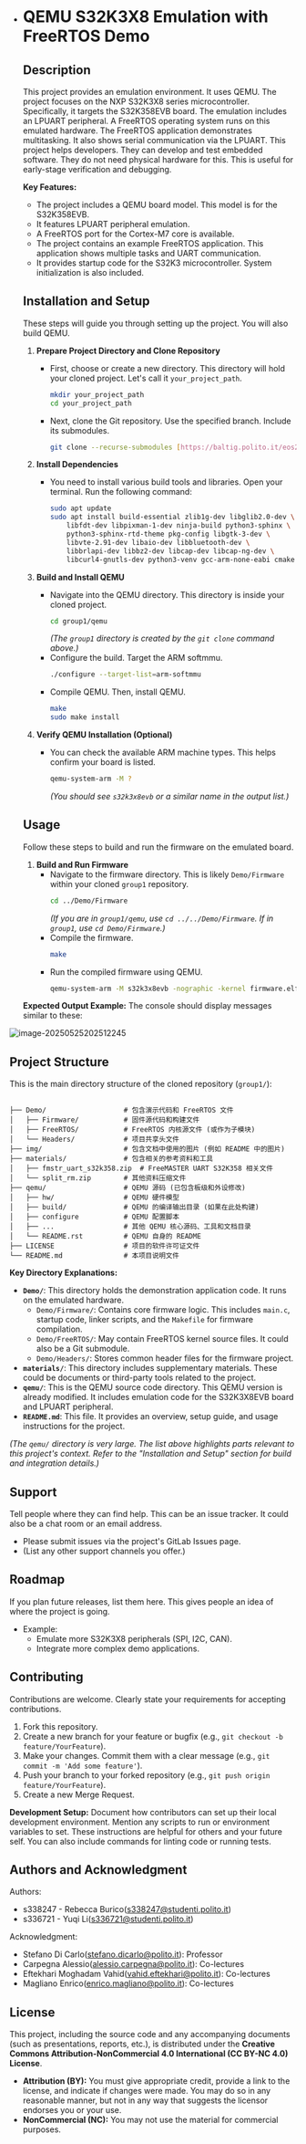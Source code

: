 - # QEMU S32K3X8 Emulation with FreeRTOS Demo

  ## Description
  This project provides an emulation environment. It uses QEMU. The project focuses on the NXP S32K3X8 series microcontroller. Specifically, it targets the S32K358EVB board. The emulation includes an LPUART peripheral. A FreeRTOS operating system runs on this emulated hardware. The FreeRTOS application demonstrates multitasking. It also shows serial communication via the LPUART. This project helps developers. They can develop and test embedded software. They do not need physical hardware for this. This is useful for early-stage verification and debugging.

  **Key Features:**
  * The project includes a QEMU board model. This model is for the S32K358EVB.
  * It features LPUART peripheral emulation.
  * A FreeRTOS port for the Cortex-M7 core is available.
  * The project contains an example FreeRTOS application. This application shows multiple tasks and UART communication.
  * It provides startup code for the S32K3 microcontroller. System initialization is also included.

  ## Installation and Setup
  These steps will guide you through setting up the project. You will also build QEMU.

  1.  **Prepare Project Directory and Clone Repository**
      * First, choose or create a new directory. This directory will hold your cloned project. Let's call it `your_project_path`.
          ```bash
          mkdir your_project_path
          cd your_project_path
          ```
      * Next, clone the Git repository. Use the specified branch. Include its submodules.
          ```bash
          git clone --recurse-submodules [https://baltig.polito.it/eos2024/group1.git](https://baltig.polito.it/eos2024/group1.git)
          ```

  2.  **Install Dependencies**
      * You need to install various build tools and libraries. Open your terminal. Run the following command:
          ```bash
          sudo apt update
          sudo apt install build-essential zlib1g-dev libglib2.0-dev \
              libfdt-dev libpixman-1-dev ninja-build python3-sphinx \
              python3-sphinx-rtd-theme pkg-config libgtk-3-dev \
              libvte-2.91-dev libaio-dev libbluetooth-dev \
              libbrlapi-dev libbz2-dev libcap-dev libcap-ng-dev \
              libcurl4-gnutls-dev python3-venv gcc-arm-none-eabi cmake git
          ```

  3.  **Build and Install QEMU**
      
      * Navigate into the QEMU directory. This directory is inside your cloned project.
          ```bash
          cd group1/qemu
          ```
          *(The `group1` directory is created by the `git clone` command above.)*
      * Configure the build. Target the ARM softmmu.
          ```bash
          ./configure --target-list=arm-softmmu
          ```
      * Compile QEMU. Then, install QEMU.
          ```bash
          make
          sudo make install
          ```
      
  4.  **Verify QEMU Installation (Optional)**
      * You can check the available ARM machine types. This helps confirm your board is listed.
          ```bash
          qemu-system-arm -M ?
          ```
          *(You should see `s32k3x8evb` or a similar name in the output list.)*

  ## Usage
  Follow these steps to build and run the firmware on the emulated board.

  1.  **Build and Run Firmware**
      * Navigate to the firmware directory. This is likely `Demo/Firmware` within your cloned `group1` repository.
          ```bash
          cd ../Demo/Firmware 
          ```
          *(If you are in `group1/qemu`, use `cd ../../Demo/Firmware`. If in `group1`, use `cd Demo/Firmware`.)*
      * Compile the firmware.
          ```bash
          make
          ```
      * Run the compiled firmware using QEMU.
          ```bash
          qemu-system-arm -M s32k3x8evb -nographic -kernel firmware.elf
          ```

  **Expected Output Example:**
  The console should display messages similar to these:

![image-20250525202512245](./img/testing_result.png)

## Project Structure
This is the main directory structure of the cloned repository (`group1/`):

```text

├── Demo/                   # 包含演示代码和 FreeRTOS 文件
│   ├── Firmware/           # 固件源代码和构建文件
│   ├── FreeRTOS/           # FreeRTOS 内核源文件 (或作为子模块)
│   └── Headers/            # 项目共享头文件
├── img/                    # 包含文档中使用的图片 (例如 README 中的图片)
├── materials/              # 包含相关的参考资料和工具
│   ├── fmstr_uart_s32k358.zip  # FreeMASTER UART S32K358 相关文件
│   └── split_rm.zip        # 其他资料压缩文件
├── qemu/                   # QEMU 源码 (已包含板级和外设修改)
│   ├── hw/                 # QEMU 硬件模型
│   ├── build/              # QEMU 的编译输出目录 (如果在此处构建)
│   ├── configure           # QEMU 配置脚本
│   ├── ...                 # 其他 QEMU 核心源码、工具和文档目录
│   └── README.rst          # QEMU 自身的 README
├── LICENSE                 # 项目的软件许可证文件
└── README.md               # 本项目说明文件
```

**Key Directory Explanations:**

* **`Demo/`**: This directory holds the demonstration application code. It runs on the emulated hardware.
    * `Demo/Firmware/`: Contains core firmware logic. This includes `main.c`, startup code, linker scripts, and the `Makefile` for firmware compilation.
    * `Demo/FreeRTOS/`: May contain FreeRTOS kernel source files. It could also be a Git submodule.
    * `Demo/Headers/`: Stores common header files for the firmware project.
* **`materials/`**: This directory includes supplementary materials. These could be documents or third-party tools related to the project.
* **`qemu/`**: This is the QEMU source code directory. This QEMU version is already modified. It includes emulation code for the S32K3X8EVB board and LPUART peripheral.
* **`README.md`**: This file. It provides an overview, setup guide, and usage instructions for the project.

*(The `qemu/` directory is very large. The list above highlights parts relevant to this project's context. Refer to the "Installation and Setup" section for build and integration details.)*

## Support
Tell people where they can find help. This can be an issue tracker. It could also be a chat room or an email address.
* Please submit issues via the project's GitLab Issues page.
* (List any other support channels you offer.)

## Roadmap
If you plan future releases, list them here. This gives people an idea of where the project is going.
* Example:
    * Emulate more S32K3X8 peripherals (SPI, I2C, CAN).
    * Integrate more complex demo applications.

## Contributing
Contributions are welcome. Clearly state your requirements for accepting contributions.
1.  Fork this repository.
2.  Create a new branch for your feature or bugfix (e.g., `git checkout -b feature/YourFeature`).
3.  Make your changes. Commit them with a clear message (e.g., `git commit -m 'Add some feature'`).
4.  Push your branch to your forked repository (e.g., `git push origin feature/YourFeature`).
5.  Create a new Merge Request.

**Development Setup:**
Document how contributors can set up their local development environment. Mention any scripts to run or environment variables to set. These instructions are helpful for others and your future self. You can also include commands for linting code or running tests.

## Authors and Acknowledgment
Authors:

* s338247 - Rebecca Burico(s338247@studenti.polito.it)
* s336721 - Yuqi Li(s336721@studenti.polito.it)

Acknowledgment:

* Stefano Di Carlo(stefano.dicarlo@polito.it): Professor 
* Carpegna Alessio(alessio.carpegna@polito.it): Co-lectures
* Eftekhari Moghadam Vahid(vahid.eftekhari@polito.it): Co-lectures
* Magliano Enrico(enrico.magliano@polito.it): Co-lectures

## License

This project, including the source code and any accompanying documents (such as presentations, reports, etc.), is distributed under the **Creative Commons Attribution-NonCommercial 4.0 International (CC BY-NC 4.0) License**.

* **Attribution (BY):** You must give appropriate credit, provide a link to the license, and indicate if changes were made. You may do so in any reasonable manner, but not in any way that suggests the licensor endorses you or your use.
* **NonCommercial (NC):** You may not use the material for commercial purposes.

